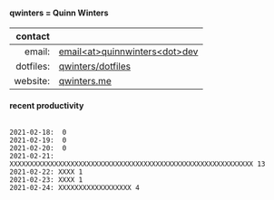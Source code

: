 
#### qwinters = Quinn Winters

|   contact |                                                                    |
|----------:|--------------------------------------------------------------------|
|    email: | [email\<at\>quinnwinters\<dot\>dev](mailto:email@quinnwinters.dev) |
| dotfiles: | [qwinters/dotfiles](https://github.com/qwinters/dotfiles)          |
|  website: | [qwinters.me](https://qwinters.me)                                 | 


#### recent productivity

```shell

2021-02-18:  0
2021-02-19:  0
2021-02-20:  0
2021-02-21: XXXXXXXXXXXXXXXXXXXXXXXXXXXXXXXXXXXXXXXXXXXXXXXXXXXXXXXXXXXX 13
2021-02-22: XXXX 1
2021-02-23: XXXX 1
2021-02-24: XXXXXXXXXXXXXXXXXX 4
```
